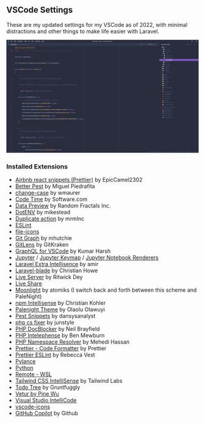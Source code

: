 ## VSCode Settings

These are my updated settings for my VSCode as of 2022, with minimal distractions and other things to make life easier with Laravel.

![Screenshot](screenshot.png)

### Installed Extensions

- [Airbnb react snippets (Prettier)](https://marketplace.visualstudio.com/items?itemName=epiccamel2302.airbnb-react-snippets-prettier) by EpicCamel2302
- [Better Pest](https://marketplace.visualstudio.com/items?itemName=m1guelpf.better-pest) by Miguel Piedrafita
- [change-case](https://marketplace.visualstudio.com/items?itemName=wmaurer.change-case) by wmaurer
- [Code Time](https://marketplace.visualstudio.com/items?itemName=softwaredotcom.swdc-vscode) by Software.com
- [Data Preview](https://marketplace.visualstudio.com/items?itemName=randomfractalsinc.vscode-data-preview) by Random Fractals Inc.
- [DotENV](https://marketplace.visualstudio.com/items?itemName=mikestead.dotenv) by mikestead
- [Duplicate action](https://marketplace.visualstudio.com/items?itemName=mrmlnc.vscode-duplicate) by mrmlnc
- [ESLint](https://marketplace.visualstudio.com/items?itemName=dbaeumer.vscode-eslint)
- [file-icons](https://marketplace.visualstudio.com/items?itemName=file-icons.file-icons)
- [Git Graph](https://marketplace.visualstudio.com/items?itemName=mhutchie.git-graph) by mhutchie
- [GitLens](https://marketplace.visualstudio.com/items?itemName=eamodio.gitlens) by GitKraken
- [GraphQL for VSCode](https://marketplace.visualstudio.com/items?itemName=kumar-harsh.graphql-for-vscode) by Kumar Harsh
- [Jupyter](https://marketplace.visualstudio.com/items?itemName=ms-toolsai.jupyter) / [Jupyter Keymap](https://marketplace.visualstudio.com/items?itemName=ms-toolsai.jupyter-keymap) / [Jupyter Notebook Renderers](https://marketplace.visualstudio.com/items?itemName=ms-toolsai.jupyter-renderers)
- [Laravel Extra Intellisence](https://marketplace.visualstudio.com/items?itemName=amiralizadeh9480.laravel-extra-intellisense) by amir
- [Laravel-blade](https://marketplace.visualstudio.com/items?itemName=cjhowe7.laravel-blade) by Christian Howe
- [Live Server](https://marketplace.visualstudio.com/items?itemName=ritwickdey.liveserver) by Ritwick Dey
- [Live Share](https://marketplace.visualstudio.com/items?itemName=ms-vsliveshare.vsliveshare)
- [Moonlight](https://marketplace.visualstudio.com/items?itemName=atomiks.moonlight) by atomiks (I switch back and forth between this scheme and PaleNight)
- [npm Intellisense](https://marketplace.visualstudio.com/items?itemName=christian-kohler.npm-intellisense) by Christian Kohler
- [Palenight Theme](https://marketplace.visualstudio.com/items?itemName=whizkydee.material-palenight-theme) by Olaolu Olawuyi
- [Pest Snippets](https://marketplace.visualstudio.com/items?itemName=dansysanalyst.pest-snippets) by dansysanalyst
- [php cs fixer](https://marketplace.visualstudio.com/items?itemName=junstyle.php-cs-fixer) by junstyle
- [PHP DocBlocker](https://marketplace.visualstudio.com/items?itemName=neilbrayfield.php-docblocker) by Neil Brayfield
- [PHP Intelephense](https://marketplace.visualstudio.com/items?itemName=bmewburn.vscode-intelephense-client) by Ben Mewburn
- [PHP Namespace Resolver](https://marketplace.visualstudio.com/items?itemName=mehedidracula.php-namespace-resolver) by Mehedi Hassan
- [Prettier - Code Formatter](https://marketplace.visualstudio.com/items?itemName=esbenp.prettier-vscode) by Prettier
- [Prettier ESLint](https://marketplace.visualstudio.com/items?itemName=rvest.vs-code-prettier-eslint) by Rebecca Vest
- [Pylance](https://marketplace.visualstudio.com/items?itemName=ms-python.vscode-pylance)
- [Python](https://marketplace.visualstudio.com/items?itemName=ms-python.python)
- [Remote - WSL](https://marketplace.visualstudio.com/items?itemName=ms-vscode-remote.remote-wsl)
- [Tailwind CSS IntelliSense](https://marketplace.visualstudio.com/items?itemName=bradlc.vscode-tailwindcss) by Tailwind Labs
- [Todo Tree](https://marketplace.visualstudio.com/items?itemName=gruntfuggly.todo-tree) by Gruntfuggly
- [Vetur by Pine Wu](https://marketplace.visualstudio.com/items?itemName=octref.vetur)
- [Visual Studio IntelliCode](https://marketplace.visualstudio.com/items?itemName=VisualStudioExptTeam.vscodeintellicode)
- [vscode-icons](https://marketplace.visualstudio.com/items?itemName=vscode-icons-team.vscode-icons)
- [GitHub Copilot](https://marketplace.visualstudio.com/items?itemName=GitHub.copilot) by Github
